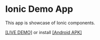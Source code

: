 # Ionic Demo App

This app is showcase of Ionic components.

[[LIVE DEMO]](https://singlepage20181005105817.azurewebsites.net/) or install [[Android APK]](https://github.com/jalle007/Ionic-DEMO/blob/master/platforms/android/build/outputs/apk/android-debug.apk)



